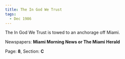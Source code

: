 ```yaml
---  
title: The In God We Trust  
tags:  
  - Dec 1986  
---  
```

  
The In God We Trust is towed to an anchorage off Miami.  
  
Newspapers: **Miami Morning News or The Miami Herald**  
  
Page: **8**, Section: **C** 
